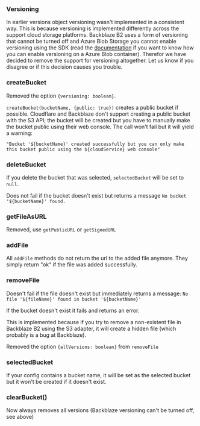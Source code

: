 ### Versioning

In earlier versions object versioning wasn't implemented in a consistent way. This is because versioning is implemented differently across the support cloud storage platforms. Backblaze B2 uses a form of versioning that cannot be turned off and Azure Blob Storage you cannot enable versioning using the SDK (read the [documentation](https://learn.microsoft.com/en-us/azure/storage/blobs/versioning-enable?tabs=template#enable-blob-versioning) if you want to know how you can enable versioning on a Azure Blob container). Therefor we have decided to remove the support for versioning altogether. Let us know if you disagree or if this decision causes you trouble.

### createBucket
Removed the option `{versioning: boolean}`. 

`createBucket(bucketName, {public: true})` creates a public bucket if possible. Cloudflare and Backblaze don't support creating a public bucket with the S3 API; the bucket will be created but you have to manually make the bucket public using their web console. The call won't fail but it will yield a warning:
 ```
 "Bucket '${bucketName}' created successfully but you can only make this bucket public using the ${cloudService} web console"
 ```

### deleteBucket
If you delete the bucket that was selected, `selectedBucket` will be set to `null`.

Does not fail if the bucket doesn't exist but returns a message `No bucket '${bucketName}' found.`

### getFileAsURL
Removed, use `getPublicURL` or `getSignedURL` 

### addFile
All `addFile` methods do not return the url to the added file anymore. They simply return "ok" if the file was added successfully.

### removeFile
Doesn't fail if the file doesn't exist but immediately returns a message: `No file '${fileName}' found in bucket '${bucketName}'`

If the bucket doesn't exist it fails and returns an error. 

This is implemented because if you try to remove a non-existent file in Backblaze B2 using the S3 adapter, it will create a hidden file (which probably is a bug at Backblaze).

Removed the option `{allVersions: boolean}` from `removeFile`

### selectedBucket
If your config contains a bucket name, it will be set as the selected bucket but it won't be created if it doesn't exist.

### clearBucket()
Now always removes all versions (Backblaze versioning can't be turned off, see above)



